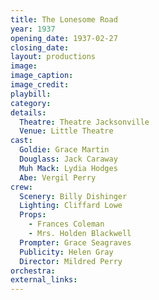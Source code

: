 ```yaml
---
title: The Lonesome Road
year: 1937
opening_date: 1937-02-27
closing_date: 
layout: productions
image:
image_caption:
image_credit:
playbill: 
category: 
details:
  Theatre: Theatre Jacksonville
  Venue: Little Theatre
cast:
  Goldie: Grace Martin
  Douglass: Jack Caraway
  Muh Mack: Lydia Hodges
  Abe: Vergil Perry
crew:
  Scenery: Billy Dishinger
  Lighting: Cliffard Lowe
  Props:
    - Frances Coleman
    - Mrs. Holden Blackwell
  Prompter: Grace Seagraves
  Publicity: Helen Gray
  Director: Mildred Perry
orchestra:
external_links:
---
```


